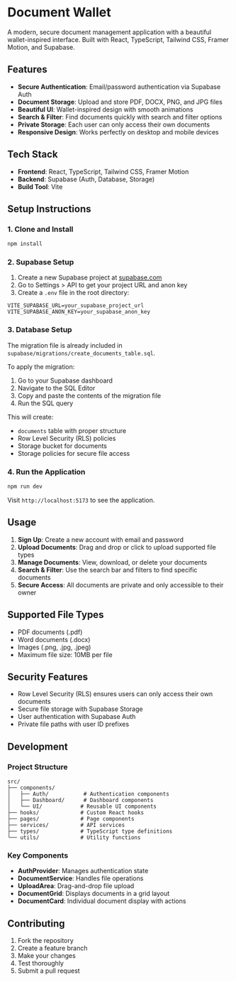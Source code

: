 # Document Wallet

A modern, secure document management application with a beautiful wallet-inspired interface. Built with React, TypeScript, Tailwind CSS, Framer Motion, and Supabase.

## Features

- **Secure Authentication**: Email/password authentication via Supabase Auth
- **Document Storage**: Upload and store PDF, DOCX, PNG, and JPG files
- **Beautiful UI**: Wallet-inspired design with smooth animations
- **Search & Filter**: Find documents quickly with search and filter options
- **Private Storage**: Each user can only access their own documents
- **Responsive Design**: Works perfectly on desktop and mobile devices

## Tech Stack

- **Frontend**: React, TypeScript, Tailwind CSS, Framer Motion
- **Backend**: Supabase (Auth, Database, Storage)
- **Build Tool**: Vite

## Setup Instructions

### 1. Clone and Install

```bash
npm install
```

### 2. Supabase Setup

1. Create a new Supabase project at [supabase.com](https://supabase.com)
2. Go to Settings > API to get your project URL and anon key
3. Create a `.env` file in the root directory:

```env
VITE_SUPABASE_URL=your_supabase_project_url
VITE_SUPABASE_ANON_KEY=your_supabase_anon_key
```

### 3. Database Setup

The migration file is already included in `supabase/migrations/create_documents_table.sql`. 

To apply the migration:
1. Go to your Supabase dashboard
2. Navigate to the SQL Editor
3. Copy and paste the contents of the migration file
4. Run the SQL query

This will create:
- `documents` table with proper structure
- Row Level Security (RLS) policies
- Storage bucket for documents
- Storage policies for secure file access

### 4. Run the Application

```bash
npm run dev
```

Visit `http://localhost:5173` to see the application.

## Usage

1. **Sign Up**: Create a new account with email and password
2. **Upload Documents**: Drag and drop or click to upload supported file types
3. **Manage Documents**: View, download, or delete your documents
4. **Search & Filter**: Use the search bar and filters to find specific documents
5. **Secure Access**: All documents are private and only accessible to their owner

## Supported File Types

- PDF documents (.pdf)
- Word documents (.docx)
- Images (.png, .jpg, .jpeg)
- Maximum file size: 10MB per file

## Security Features

- Row Level Security (RLS) ensures users can only access their own documents
- Secure file storage with Supabase Storage
- User authentication with Supabase Auth
- Private file paths with user ID prefixes

## Development

### Project Structure

```
src/
├── components/
│   ├── Auth/           # Authentication components
│   ├── Dashboard/      # Dashboard components
│   └── UI/            # Reusable UI components
├── hooks/             # Custom React hooks
├── pages/             # Page components
├── services/          # API services
├── types/             # TypeScript type definitions
└── utils/             # Utility functions
```

### Key Components

- **AuthProvider**: Manages authentication state
- **DocumentService**: Handles file operations
- **UploadArea**: Drag-and-drop file upload
- **DocumentGrid**: Displays documents in a grid layout
- **DocumentCard**: Individual document display with actions

## Contributing

1. Fork the repository
2. Create a feature branch
3. Make your changes
4. Test thoroughly
5. Submit a pull request

